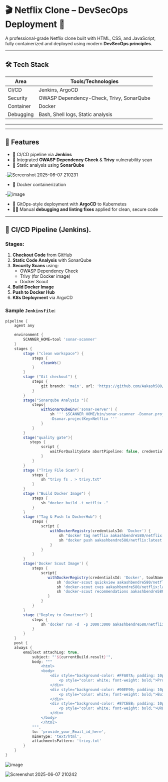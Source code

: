 # 🎬 Netflix Clone – DevSecOps Deployment 🚀

A professional-grade Netflix clone built with HTML, CSS, and JavaScript, fully containerized and deployed using modern **DevSecOps principles**.

---

## 🛠️ Tech Stack

| Area         | Tools/Technologies                            |
|--------------|-----------------------------------------------|
| CI/CD        | Jenkins, ArgoCD                               |
| Security     | OWASP Dependency-Check, Trivy, SonarQube      |
| Container    | Docker                                        |
| Debugging    | Bash, Shell logs, Static analysis             |
-------------------------------------------------------------------


---

## 🚧 Features

- 🔁 CI/CD pipeline via **Jenkins**
- 🔐 Integrated **OWASP Dependency Check** & **Trivy** vulnerability scan
- 🧹 Static analysis using **SonarQube**

-![Screenshot 2025-06-07 210231](https://github.com/user-attachments/assets/cc74a4a3-9204-4458-b340-afb04b17f3ae)



- 🐳 Docker containerization

-![image](https://github.com/user-attachments/assets/fec27c2c-7bce-4838-b68e-61f500a6cd2d)
 

- 🚀 GitOps-style deployment with **ArgoCD** to Kubernetes
- 🧑‍🔧 Manual **debugging and linting fixes** applied for clean, secure code

---

## 🔁 CI/CD Pipeline (Jenkins).

### Stages:
1. **Checkout Code** from GitHub
2. **Static Code Analysis** with SonarQube
3. **Security Scans** using:
   - OWASP Dependency Check
   - Trivy (for Docker image)
   - Docker Scout 
4. **Build Docker Image**
5. **Push to Docker Hub**
6. **K8s Deployment** via ArgoCD

### Sample `Jenkinsfile`:
```groovy
pipeline {
    agent any

    environment {
        SCANNER_HOME=tool 'sonar-scanner'
    }
    stages {
        stage ("clean workspace") {
            steps {
                cleanWs()
            }
        }
        stage ("Git checkout") {
            steps {
                git branch: 'main', url: 'https://github.com/Aakash580/Netflix-Deployment-CI-CD.git'
            }
        }
        stage("Sonarqube Analysis "){
            steps{
                withSonarQubeEnv('sonar-server') {
                    sh ''' $SCANNER_HOME/bin/sonar-scanner -Dsonar.projectName=Netflix \
                    -Dsonar.projectKey=Netflix '''
                }
            }
        }
        stage("quality gate"){
           steps {
                script {
                    waitForQualityGate abortPipeline: false, credentialsId: 'Sonar-token' 
                }
            } 
        }
        stage ("Trivy File Scan") {
            steps {
                sh "trivy fs . > trivy.txt"
            }
        }
        stage ("Build Docker Image") {
            steps {
                sh "docker build -t netflix ."
            }
        }
        stage ("Tag & Push to DockerHub") {
            steps {
                script {
                    withDockerRegistry(credentialsId: 'Docker') {
                        sh "docker tag netflix aakashbendre580/netflix:latest"
                        sh "docker push aakashbendre580/netflix:latest "
                    }
                }
            }
        }
        stage('Docker Scout Image') {
            steps {
                script{
                   withDockerRegistry(credentialsId: 'Docker', toolName: 'Docker'){
                       sh 'docker-scout quickview aakashbendre580/netflix:latest'
                       sh 'docker-scout cves aakashbendre580/netflix:latest'
                       sh 'docker-scout recommendations aakashbendre580/netflix:latest'
                   }
                }
            }
        }
        stage ("Deploy to Conatiner") {
            steps {
                sh 'docker run -d  -p 3000:3000 aakashbendre580/netflix:latest'
            }
        }
    }
    post {
    always {
        emailext attachLog: true,
            subject: "'${currentBuild.result}'",
            body: """
                <html>
                <body>
                    <div style="background-color: #FFA07A; padding: 10px; margin-bottom: 10px;">
                        <p style="color: white; font-weight: bold;">Project: ${env.JOB_NAME}</p>
                    </div>
                    <div style="background-color: #90EE90; padding: 10px; margin-bottom: 10px;">
                        <p style="color: white; font-weight: bold;">Build Number: ${env.BUILD_NUMBER}</p>
                    </div>
                    <div style="background-color: #87CEEB; padding: 10px; margin-bottom: 10px;">
                        <p style="color: white; font-weight: bold;">URL: ${env.BUILD_URL}</p>
                    </div>
                </body>
                </html>
            """,
            to: 'provide_your_Email_id_here',
            mimeType: 'text/html',
            attachmentsPattern: 'trivy.txt'
        }
    }
}
```
![image](https://github.com/user-attachments/assets/0c4a44bf-160e-47ca-806b-c851b4e899cc)

![Screenshot 2025-06-07 210242](https://github.com/user-attachments/assets/c151d151-3029-4879-940d-498cfed60f9e)

